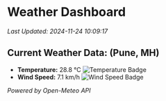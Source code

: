 
# Weather Dashboard

_Last Updated: 2024-11-24 10:09:17_

## Current Weather Data: (Pune, MH)
- **Temperature:** 28.8 °C ![Temperature Badge](https://img.shields.io/badge/Temperature-Medium%20Temp-green)
- **Wind Speed:** 7.1 km/h ![Wind Speed Badge](https://img.shields.io/badge/Wind%20Speed-Low%20Wind-blue)

*Powered by Open-Meteo API*
